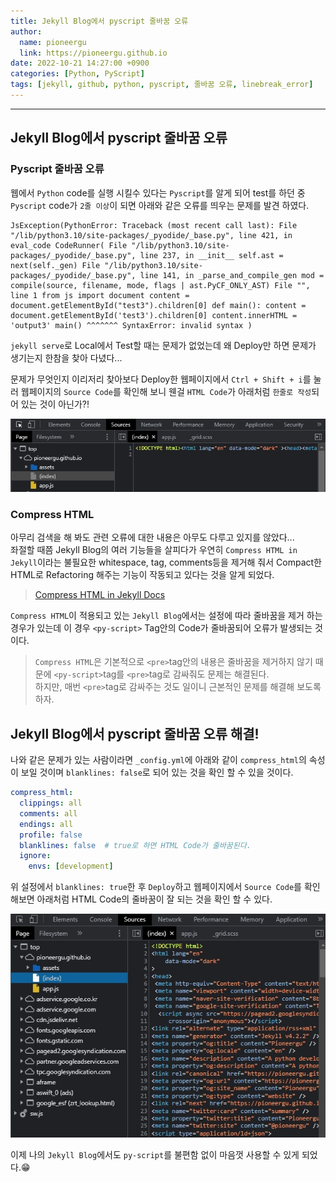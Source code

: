 ```yaml
---
title: Jekyll Blog에서 pyscript 줄바꿈 오류
author:
  name: pioneergu
  link: https://pioneergu.github.io
date: 2022-10-21 14:27:00 +0900
categories: [Python, PyScript]
tags: [jekyll, github, python, pyscript, 줄바꿈 오류, linebreak_error]    # TAG names should always be lowercase
---
```


---
## **Jekyll Blog에서 pyscript 줄바꿈 오류**
### **Pyscript 줄바꿈 오류**  

웹에서 `Python` code를 실행 시킬수 있다는 `Pyscript`를 알게 되어 test를 하던 중 `Pyscript` code가 `2줄 이상`이 되면 아래와 같은 오류를 띄우는 문제를 발견 하였다.

```text
JsException(PythonError: Traceback (most recent call last): File "/lib/python3.10/site-packages/_pyodide/_base.py", line 421, in eval_code CodeRunner( File "/lib/python3.10/site-packages/_pyodide/_base.py", line 237, in __init__ self.ast = next(self._gen) File "/lib/python3.10/site-packages/_pyodide/_base.py", line 141, in _parse_and_compile_gen mod = compile(source, filename, mode, flags | ast.PyCF_ONLY_AST) File "", line 1 from js import document content = document.getElementById("test3").children[0] def main(): content = document.getElementById('test3').children[0] content.innerHTML = 'output3' main() ^^^^^^^ SyntaxError: invalid syntax )
```

`jekyll serve`로 Local에서 Test할 때는 문제가 없었는데 왜 Deploy만 하면 문제가 생기는지 한참을 찾아 다녔다...  
  
문제가 무엇인지 이리저리 찾아보다 Deploy한 웹페이지에서 `Ctrl + Shift + i`를 눌러 웹페이지의 `Source Code`를 확인해 보니 웬걸 `HTML Code`가 아래처럼 `한줄로 작성`되어 있는 것이 아닌가?!  

![compress_html_pyscript_error](/assets/img/posting/git/compress_html_pyscript_error.jpg)

### **Compress HTML**  

아무리 검색을 해 봐도 관련 오류에 대한 내용은 아무도 다루고 있지를 않았다...  
좌절할 때쯤 Jekyll Blog의 여러 기능들을 살피다가 우연히 `Compress HTML in Jekyll`이라는 불필요한 whitespace, tag, comments등을 제거해 줘서 Compact한 HTML로 Refactoring 해주는 기능이 작동되고 있다는 것을 알게 되었다.  

> [Compress HTML in Jekyll Docs](https://jch.penibelst.de/)

`Compress HTML`이 적용되고 있는 `Jekyll Blog`에서는 설정에 따라 줄바꿈을 제거 하는 경우가 있는데 이 경우 `<py-script>` Tag안의 Code가 줄바꿈되어 오류가 발생되는 것이다.  

> `Compress HTML`은 기본적으로 `<pre>`tag안의 내용은 줄바꿈을 제거하지 않기 때문에 `<py-script>`tag를 `<pre>`tag로 감싸줘도 문제는 해결된다.  
> 하지만, 매번 `<pre>`tag로 감싸주는 것도 일이니 근본적인 문제를 해결해 보도록 하자.  

## **Jekyll Blog에서 pyscript 줄바꿈 오류 해결!**

나와 같은 문제가 있는 사람이라면 `_config.yml`에 아래와 같이 `compress_html`의 속성이 보일 것이며 `blanklines: false`로 되어 있는 것을 확인 할 수 있을 것이다.  

```yaml
compress_html:
  clippings: all
  comments: all
  endings: all
  profile: false
  blanklines: false  # true로 하면 HTML Code가 줄바꿈된다.
  ignore:
    envs: [development]
```

위 설정에서 `blanklines: true`한 후 `Deploy`하고 웹페이지에서 `Source Code`를 확인 해보면 아래처럼 HTML Code의 줄바꿈이 잘 되는 것을 확인 할 수 있다.  

![compress_html_pyscript_correct](/assets/img/posting/git/compress_html_pyscript_correct.jpg)

이제 나의 `Jekyll Blog`에서도 `py-script`를 불편함 없이 마음껏 사용할 수 있게 되었다.😁  
